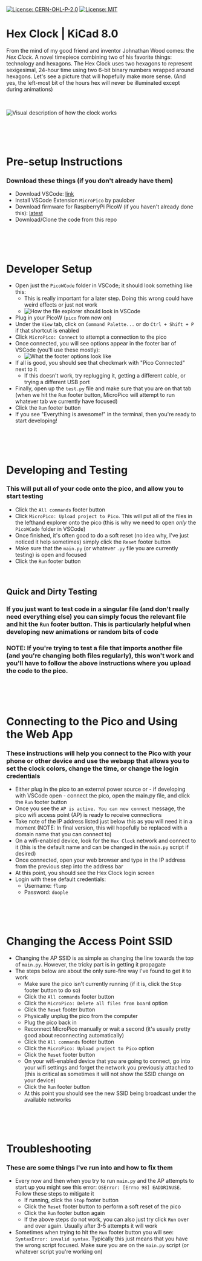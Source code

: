 [![License: CERN-OHL-P-2.0](https://img.shields.io/badge/Hardware_License-CERN--OHL--P--2.0-blue)](https://opensource.org/license/cern-ohl-p/)
[![License: MIT](https://img.shields.io/badge/Software_License-MIT-red.svg)](https://opensource.org/licenses/MIT)


# Hex Clock | KiCad 8.0

From the mind of my good friend and inventor Johnathan Wood comes: the *Hex Clock*. A novel timepiece combining two of his favorite things: technology and hexagons. The Hex Clock uses two hexagons to represent sexigesimal, 24-hour time using two 6-bit binary numbers wrapped around hexagons. Let's see a picture that will hopefully make more sense. (And yes, the left-most bit of the hours hex will never be illuminated except during animations)

<br>

![Visual description of how the clock works](https://github.com/MasonStooksbury/Hex-Clock/blob/main/pictures/clock-explanation.png?raw=true)

<br><br><br>

# Pre-setup Instructions
### Download these things (if you don't already have them)
- Download VSCode: [link](https://code.visualstudio.com/download)
- Install VSCode Extension `MicroPico` by paulober
- Download firmware for RaspberryPi PicoW (if you haven't already done this): [latest](https://rpf.io/pico-w-firmware)
- Download/Clone the code from this repo

<br><br><br>

# Developer Setup
- Open just the `PicoWCode` folder in VSCode; it should look something like this:
  - This is really important for a later step. Doing this wrong could have weird effects or just not work
  - ![How the file explorer should look in VSCode](https://github.com/MasonStooksbury/Hex-Clock/blob/main/pictures/folder.png?raw=true)
- Plug in your PicoW (`pico` from now on)
- Under the `View` tab, click on `Command Palette...` or do `Ctrl + Shift + P` if that shortcut is enabled
- Click `MicroPico: Connect` to attempt a connection to the pico
- Once connected, you will see options appear in the footer bar of VSCode (you'll use these mostly):
  - ![What the footer options look like](https://github.com/MasonStooksbury/Hex-Clock/blob/main/pictures/footer-options.png?raw=true)
- If all is good, you should see that checkmark with "Pico Connected" next to it
  - If this doesn't work, try replugging it, getting a different cable, or trying a different USB port
- Finally, open up the `test.py` file and make sure that you are on that tab (when we hit the `Run` footer button, MicroPico will attempt to run whatever tab we currently have focused)
- Click the `Run` footer button
- If you see "Everything is awesome!" in the terminal, then you're ready to start developing!

<br><br><br>

# Developing and Testing
### This will put all of your code onto the pico, and allow you to start testing
- Click the `All commands` footer button
- Click `MicroPico: Upload project to Pico`. This will put all of the files in the lefthand explorer onto the pico (this is why we need to open *only* the `PicoWCode` folder in VSCode)
- Once finished, it's often good to do a soft reset (no idea why, I've just noticed it help sometimes) simply click the `Reset` footer button
- Make sure that the `main.py` (or whatever `.py` file you are currently testing) is open and focused
- Click the `Run` footer button

<br>

## Quick and Dirty Testing
### If you just want to test code in a singular file (and don't really need everything else) you can simply focus the relevant file and hit the `Run` footer button. This is particularly helpful when developing new animations or random bits of code

### NOTE: If you're trying to test a file that imports another file (and you're changing both files regularly), this won't work and you'll have to follow the above instructions where you upload the code to the pico. 
  
<br><br><br>

# Connecting to the Pico and Using the Web App
### These instructions will help you connect to the Pico with your phone or other device and use the webapp that allows you to set the clock colors, change the time, or change the login credentials
- Either plug in the pico to an external power source or - if developing with VSCode open - connect the pico, open the main.py file, and click the `Run` footer button
- Once you see the `AP is active. You can now connect` message, the pico wifi access point (AP) is ready to receive connections
- Take note of the IP address listed just below this as you will need it in a moment (NOTE: In final version, this will hopefully be replaced with a domain name that you can connect to)
- On a wifi-enabled device, look for the `Hex Clock` network and connect to it (this is the default name and can be changed in the `main.py` script if desired)
- Once connected, open your web browser and type in the IP address from the previous step into the address bar
- At this point, you should see the Hex Clock login screen
- Login with these default credentials:
  - Username: `flump`
  - Password: `doople`

<br><br><br>

# Changing the Access Point SSID
- Changing the AP SSID is as simple as changing the line towards the top of `main.py`. However, the tricky part is in getting it propagate
- The steps below are about the only sure-fire way I've found to get it to work
  - Make sure the pico isn't currently running (if it is, click the `Stop` footer button to do so)
  - Click the `All commands` footer button
  - Click the `MicroPico: Delete all files from board` option
  - Click the `Reset` footer button
  - Physically unplug the pico from the computer
  - Plug the pico back in
  - Reconnect MicroPico manually or wait a second (it's usually pretty good about reconnecting automatically)
  - Click the `All commands` footer button
  - Click the `MicroPico: Upload project to Pico` option
  - Click the `Reset` footer button
  - On your wifi-enabled device that you are going to connect, go into your wifi settings and forget the network you previously attached to (this is critical as sometimes it will not show the SSID change on your device)
  - Click the `Run` footer button
  - At this point you should see the new SSID being broadcast under the available networks

<br><br><br>

# Troubleshooting
### These are some things I've run into and how to fix them
- Every now and then when you try to run `main.py` and the AP attempts to start up you might see this error: `OSError: [Errno 98] EADDRINUSE`. Follow these steps to mitigate it
  - If running, click the `Stop` footer button
  - Click the `Reset` footer button to perform a soft reset of the pico
  - Click the `Run` footer button again
  - If the above steps do not work, you can also just try click `Run` over and over again. Usually after 3-5 attempts it will work
- Sometimes when trying to hit the `Run` footer button you will see: `SyntaxError: invalid syntax`. Typically this just means that you have the wrong script focused. Make sure you are on the `main.py` script (or whatever script you're working on)